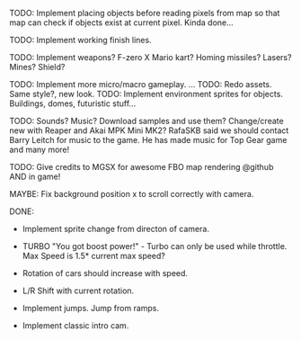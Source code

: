 TODO: Implement placing objects before reading pixels from map so that map can check if objects exist at current pixel.
Kinda done...

TODO: Implement working finish lines.

TODO: Implement weapons?
F-zero X Mario kart?
Homing missiles? Lasers? Mines? Shield?

TODO: Implement more micro/macro gameplay.
 ...
TODO: Redo assets. Same style?, new look.
TODO: Implement environment sprites for objects.
Buildings, domes, futuristic stuff...

TODO: Sounds? Music?
Download samples and use them? Change/create new with Reaper and Akai MPK Mini MK2?
RafaSKB said we should contact Barry Leitch for music to the game. He has made music for Top Gear game and many more!

TODO: Give credits to MGSX for awesome FBO map rendering @github AND in game!

MAYBE: Fix background position x to scroll correctly with camera.

DONE:
* Implement sprite change from directon of camera.

* TURBO "You got boost power!" - Turbo can only be used while throttle. Max Speed is 1.5* current max speed?

* Rotation of cars should increase with speed.

* L/R Shift with current rotation.

* Implement jumps. Jump from ramps.

* Implement classic intro cam.